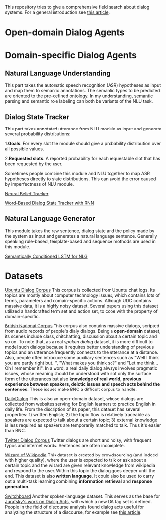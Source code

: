 This repository tries to give a comprehensive field search about dialog systems. For a general introduction see [this article](https://github.com/Garenpku/Paper-Reading/blob/master/intro%20to%20dialog%20system.md).

# Open-domain Dialog Agents

# Domain-specific Dialog Agents

## Natural Language Understanding
This part takes the automatic speech recognition (ASR) hypotheses as input and map them to semantic annotations. The semantic types to be predicted are oriented to the pre-defined ontology. In my understanding, semantic parsing and semantic role labeling can both be variants of the NLU task.

## Dialog State Tracker
This part takes annotated utterance from NLU module as input and generate several probability distributions:

1.**Goals**. For every slot the module should give a probability distribution over all possible values.

2.**Requested slots**. A reported probability for each requestable slot that has been requested by the user.

Sometimes people combine this module and NLU together to map ASR hypotheses directly to state distributions. This can avoid the error caused by imperfectness of NLU module.

[Neural Belief Tracker](https://github.com/Garenpku/Paper-Reading/blob/master/Neural%20Belief%20Tracker.pdf)

[Word-Based Dialog State Tracker with RNN](https://github.com/Garenpku/Paper-Reading/blob/master/Word-Based%20DST%20with%20RNN.pdf)

## Natural Language Generator
This module takes the raw sentence, dialog state and the policy made by the system as input and generates a natural language sentence. Generally speaking rule-based, template-based and sequence mothods are used in this module.

[Semantically Conditioned LSTM for NLG](https://github.com/Garenpku/Paper-Reading/blob/master/Semantically%20Conditioned%20LSTM%20for%20NLG.pdf)

# Datasets

[Ubuntu Dialog Corpus](https://arxiv.org/abs/1506.08909)  This corpus is collected from Ubuntu chat logs. Its topics are mostly about computer technology issues, which contains lots of terms, parameters and domain-specific actions. Alhough UDC contains massive data, it is a highly noisy dataset. Several papers using this dataset utilized a handcrafted term set and action set, to cope with the property of domain-specific.

[British National Corpus](https://www.english-corpora.org/bnc/) This corpus also contains massive dialogs, scripted from audio records of people's dialy dialogs. Being a **open-domain** dataset, its scenes include class, chitchatting, discussion about a certain topic and so on. To note that, as a real *spoken dialog* dataset, it is more difficult to model such dialogs because it requires better understanding of previous topics and an utterance frequently connects to the utterance at a distance. Also, people often introduce some auxiliary sentences such as "Well I think you are partly right but...", "What makes you think so?" and "Let me think... Oh I remember it!". In a word, a real daily dialog always involves pragmatic issues, whose meaning should be understood with not only the surface form of the utterances but also **knowledge of real world, previous experience between speakers, deictic issues and speech acts behind the sentences**. These issues make BNC a difficult corpus to handle.

[DailyDialog](https://arxiv.org/abs/1710.03957) This is also an open-domain dataset, whose dialogs are collected from websites serving for English learners to practice English in daily life. From the discription of its paper, this dataset has several properties: 1) written English; 2) the topic flow is relatively traceable as speakers are expected to talk about a certain topic; 3) external knowledge is less required as speakers are temporarily matched to talk. Thus it's easier than BNC.

[Twitter Dialog Corpus](https://github.com/Phylliida/Dialogue-Datasets/blob/master/TwitterConvCorpus.txt) Twitter dialogs are short and noisy, with frequent typos and internet words. Sentences are often incomplete.

[Wizard of Wikipedia](https://arxiv.org/abs/1811.01241) This dataset is created by crowdsourcing (and indeed with higher quality), where the user is expected to talk or ask about a certain topic and the wizard are given relevant knowledge from wikipedia and respond to the user. Within this topic the dialog goes deeper until the end. This dataset is also **written language**. It could also be used to carry out a multi-task learning combining **information retrieval** and **response generation**.

[Switchboard](https://catalog.ldc.upenn.edu/LDC97S62) Another spoken-language dataset. This serves as the base for [Jurafsky's work on Dialog Acts](https://web.stanford.edu/~jurafsky/ws97/manual.august1.html), with which a new DA tag set is defined. People in the field of discourse analysis found dialog acts useful for analyzing the structure of a discourse, for example see [this article](https://www.aclweb.org/anthology/W98-0319).
